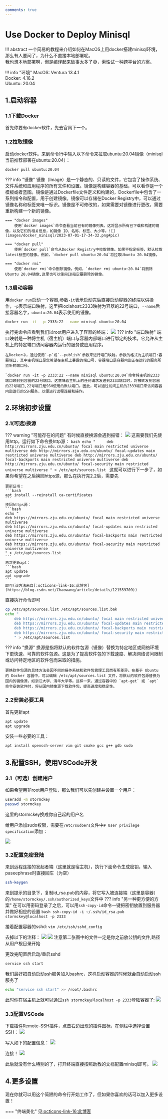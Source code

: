 ```yaml
---
comments: true
---
```


# Use Docker to Deploy Minisql

!!! abstract 
    一个简易的教程来介绍如何在MacOS上用docker搭建minisql环境，那么有人要问了，为什么不直接本地部署呢。  
    我也想本地部署啊，但是编译起来破事太多了😅，索性试一种跨平台的方案。

!!! info "环境"
    MacOS: Ventura 13.4.1  
    Docker: 4.16.2  
    Ubuntu: 20.04  

## 1.启动容器

### 1.1下载Docker
首先你要有docker软件，先去官网下一个。

### 1.2拉取镜像
启动docker软件。来到命令行中输入以下命令来拉取ubuntu:20.04镜像（minisql当前推荐部署在ubuntu:20.04）：
```bash
docker pull ubuntu:20.04
```
??? info "镜像"
    镜像（Image）是一个静态的、只读的文件，它包含了操作系统、文件系统和应用程序的所有文件和设置。镜像是构建容器的基础，可以看作是一个模板或者蓝图。镜像是通过Dockerfile文件定义和构建的，Dockerfile中包含了一系列指令和配置，用于创建镜像。镜像可以存储在Docker Registry中，可以通过镜像名称和标签来唯一标识。镜像是不可修改的，如果需要对镜像进行更改，需要重新构建一个新的镜像。

    === "docker images"
        使用`docker images`命令查看当前已有的镜像列表。这将显示所有已下载和构建的镜像，以及它们的相关信息，如镜像 ID、名称、标签、大小等。![](images/docker_minisql/2023-07-01-17-34-32.png#pic)

    === "docker pull"
        使用`docker pull`命令从Docker Registry中拉取镜像。如果不指定标签，默认拉取latest标签的镜像。例如，`docker pull ubuntu:20.04`将拉取Ubuntu 20.04镜像。    

    === "docker rmi"
        使用`docker rmi`命令删除镜像。例如，`docker rmi ubuntu:20.04`将删除Ubuntu 20.04镜像,这里也可以使用ID指定要删除的镜像。

### 1.3启动容器
用`docker run`启动一个容器,参数`-it`表示启动完后直接启动容器的终端以供操作，`-p`表示端口映射，这里把loclahost:2333映射为容器的22号端口，`--name`后接容器名字，`ubuntu:20.04`表示使用的镜像。
```bash
docker run -it  -p 2333:22 --name minisql ubuntu:20.04
```
执行完命令应看到我们以root用户进入了容器的终端：
![](images/docker_minisql/2023-07-01-19-33-57.png#pic)
??? info "端口映射"
    端口映射是一种将主机（宿主机）端口与容器内部端口进行绑定的技术。它允许从主机上的特定端口访问容器内运行的服务或应用程序。

    在Docker中，通过使用`-p`或`--publish`参数来进行端口映射。参数的格式为主机端口:容器端口，其中主机端口是您希望在主机上暴露的端口号，容器端口是容器内部正在运行的服务所监听的端口号。

    `docker run -it -p 2333:22 --name minisql ubuntu:20.04`命令将主机的2333端口映射到容器的22号端口。这意味着主机上的任何请求发送到2333端口时，将被转发到容器的22号端口,22号端口是SSH使用的默认端口。因此，可以通过访问主机的2333端口来访问容器内部运行的SSH服务，以便进行远程连接和操作。

## 2.环境初步设置

### 2.1(可选)换源
??? warning "可能存在的问题"
    有时候直接换源会遇到报错：
    ![](images/docker_minisql/2023-07-01-19-42-06.png#pic)
    这需要我们先使用http，运行如下命令换http源：
    ```bash
    echo "    
    deb http://mirrors.zju.edu.cn/ubuntu/ focal main restricted universe multiverse
    deb http://mirrors.zju.edu.cn/ubuntu/ focal-updates main restricted universe multiverse
    deb http://mirrors.zju.edu.cn/ubuntu/ focal-backports main restricted universe multiverse
    deb http://mirrors.zju.edu.cn/ubuntu/ focal-security main restricted universe multiverse
    " > /etc/apt/sources.list
    ```
    这就可以进行下一步了，如果你希望在之后换回https源，那么在执行完2.2后，需要先

    更新证书：
    ```bash
    apt install --reinstall ca-certificates
    ```
    换回https源：
    ```bash
    echo "
    deb https://mirrors.zju.edu.cn/ubuntu/ focal main restricted universe multiverse
    deb https://mirrors.zju.edu.cn/ubuntu/ focal-updates main restricted universe multiverse
    deb https://mirrors.zju.edu.cn/ubuntu/ focal-backports main restricted universe multiverse
    deb https://mirrors.zju.edu.cn/ubuntu/ focal-security main restricted universe multiverse
    " > /etc/apt/sources.list
    ```
    再次更新apt：
    ```bash
    apt update
    apt upgrade
    ```
    即可(该方法来自[:octicons-link-16:此博客](https://blog.csdn.net/Chaowanq/article/details/121559709))
直接执行命令即可
```bash
cp /etc/apt/sources.list /etc/apt/sources.list.bak
echo "    
    deb https://mirrors.zju.edu.cn/ubuntu/ focal main restricted universe multiverse
    deb https://mirrors.zju.edu.cn/ubuntu/ focal-updates main restricted universe multiverse
    deb https://mirrors.zju.edu.cn/ubuntu/ focal-backports main restricted universe multiverse
    deb https://mirrors.zju.edu.cn/ubuntu/ focal-security main restricted universe multiverse
    " > /etc/apt/sources.list
```
??? info "换源"
    换源是指将默认的软件包源（镜像）替换为特定地区或网络环境下更快速、可靠的软件包源。这是为了提高软件包的下载速度、解决网络访问限制或访问特定地区的软件包而采取的措施。

    更换软件包源的具体方法会因不同的操作系统和软件包管理工具而有所差异。在基于 Ubuntu 的 Docker 容器中，可以编辑 /etc/apt/sources.list 文件，将默认的软件包源替换为国内的镜像源，如浙江大学、清华大学等。这样一来，通过容器中的 `apt-get` 或 `apt` 命令安装软件时，将从国内镜像源下载软件包，提高速度和稳定性。

### 2.2安装必要工具
首先更新apt
```bash
apt update
apt upgrade
```

安装一些必要的工具：
```bash
apt install openssh-server vim git cmake gcc g++ gdb sudo
```

## 3.配置SSH，使用VSCode开发

### 3.1（可选）创建用户

如果希望用非root用户登陆，那么我们可以先创建并设置一个用户：
```bash
useradd -m stormckey
passwd stormckey
```
这里的stormckey换成你自己起的用户名

给用户添加sudo权限，需要在`/etc/sudoers`文件中`# User privilege specification`添加：  

![](images/docker_minisql/2023-07-01-21-25-52.png#pic)

### 3.2配置免密登陆
来到远程连接的发起者端（这里就是宿主机），执行下面命令生成密钥，输入paseephrase时直接回车（为空）
```bash
ssh-keygen
```
来到提示的目录下，复制id_rsa.pub的内容，将它写入被连接端（这里是容器）的`/home/stormckey/.ssh/authorized_keys`文件中
??? info "另一种更方便的方案"
    在可以用密码登录了之后，可以用`ssh-copy-id`命令一键把密钥放置到服务器并做好相应的设置
    ```bash
    ssh-copy-id -i ~/.ssh/id_rsa.pub stormckey@localhost -p 2333
    ```


接着配置容器的sshd:
`vim /etc/ssh/sshd_config`

去掉以下的注释：
![](images/docker_minisql/2023-07-01-20-23-02.png#pic)
![](images/docker_minisql/2023-07-01-20-23-44.png#pic)
注意第二张图中的文件一定是你之前放公钥的文件,路径从用户根目录开始

更改完配置后启动/重启sshd
```bash
service ssh start
```
我们最好把自动启动ssh服务加入bashrc，这样启动容器的时候就会自动启动ssh服务了
```bash
echo "service ssh start" >> /root/.bashrc
```

此时你在宿主机上就可以通过`ssh stormckey@localhost -p 2333`登陆容器了:
![](images/docker_minisql/2023-07-01-20-42-07.png#pic)

### 3.3配置VSCode

下载插件Remote-SSH插件，点击右边出现的插件图标，在侧栏中选择设置SSH：
![](images/docker_minisql/2023-07-01-20-43-59.png#pic)

写入如下的配置信息：
![](images/docker_minisql/2023-07-01-20-44-56.png#pic)

连接！
![](images/docker_minisql/2023-07-01-20-45-37.png#pic)

此后就没有什么特别的了，打开终端直接按照助教的文档配置minisql即可。
![](images/docker_minisql/2023-07-01-20-52-01.png#pic)

## 4.更多设置

现在你就可以用这个简陋的命令行开始工作了，但如果你喜欢的话可以加入更多设置！

=== "终端美化"
    见[:octicons-link-16:此博客](https://stormckey.github.io/Blog/wsl_config/)






